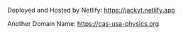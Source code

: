 Deployed and Hosted by Netlify: https://jackyt.netlify.app

Another Domain Name: https://cas-usa-physics.org
